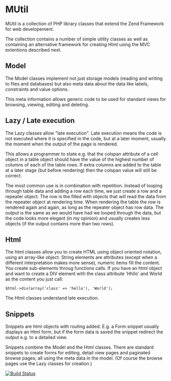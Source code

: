 # MUtil #

MUtil is a collection of PHP library classes that extend the Zend Framework for web developement.

The collection contains a number of simple utility classes as well as containing an alternative framework for creating Html using the MVC extentions described next.

## Model ##

The Model classes implement not just storage models (reading and writing to files and databases) but also meta data about the data like labels, constraints and value options.

This meta information allows generic code to be used for standard views for browsing, viewing, editing and deleting.

## Lazy / Late execution ##

The Lazy classes allow "late execution". Late execution means the code is not executed where it is specified in the code, but at a later moment, usually the moment when the output of the page is rendered.

This allows a programmer to state e.g. that the colspan attribute of a cell object in a table object should have the value of the highest number of columns of each of the table rows. 
If extra columns are added to the table at a later stage (but before rendering) then the colspan value will still be correct.

The most common use is in combination with repetition. Instead of looping through table data and adding a row each time, we just create a row and a repeater object. 
The row is the filled with objects that will read the data from the repeater object at rendering time. When rendering the table the row is rendered again and again, as long as the repeater object has row data. 
The output is the same as we would have had we looped through the data, but the code looks more elegant (in my opinion) and usually creates less objects (if the output contains more than two rows).

## Html ##

The html classes allow you to create HTML using object oriented notation, using an array-like object. 
String elements are attributes (except when a different interpretation makes more sense), numeric items fill the content. 
You create sub-elements throug functions calls. If you have an html object and want to create a DIV element with the class attribute 'Hhllo' and World as the content you just call:

    $html->div(array('class' => 'hello'), 'World');

The Html classes understand late execution.

## Snippets ##

Snippets are html objects with routing added. E.g. a Form snippet usually displays an Html form, but if the form data is saved the snippet redirect the output e.g. to a detailed view.

Snippets combine the Model and the Html classes. There are standard snippets to create forms for editing, detail view pages and paginated browse pages; all using the meta data in the model. 
(Of course the browse pages use the Lazy classes for creation.)

[![Build Status](https://travis-ci.org/GemsTracker/MUtil.svg?branch=master)](https://travis-ci.org/GemsTracker/MUtil)
